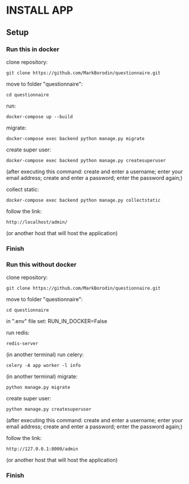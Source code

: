 # INSTALL APP

## Setup

### Run this in docker

clone repository:
```
git clone https://github.com/MarkBorodin/questionnaire.git
```

move to folder "questionnaire":
```
cd questionnaire
```

run:
```
docker-compose up --build
```

migrate:
```
docker-compose exec backend python manage.py migrate
```

create super user:
```
docker-compose exec backend python manage.py createsuperuser
```
(after executing this command:
create and enter a username;
enter your email address;
create and enter a password;
enter the password again;)

collect static:
```
docker-compose exec backend python manage.py collectstatic
```

follow the link:
```
http://localhost/admin/
```
(or another host that will host the application)

### Finish


### Run this without docker

clone repository:
```
git clone https://github.com/MarkBorodin/questionnaire.git
```
move to folder "questionnaire":
```
cd questionnaire
```

in ".env" file set: RUN_IN_DOCKER=False

run redis:
```
redis-server
```

(in another terminal) run celery:
```
celery -A app worker -l info
```

(in another terminal) migrate:
``` 
python manage.py migrate
```

create super user:
```
python manage.py createsuperuser
```

(after executing this command:
create and enter a username;
enter your email address;
create and enter a password;
enter the password again;)

follow the link:
```
http://127.0.0.1:8000/admin
```
(or another host that will host the application)


### Finish
